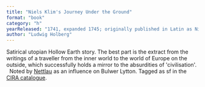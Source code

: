 ```yaml
---
title: "Niels Klim's Journey Under the Ground"
format: "book"
category: "h"
yearReleased: "1741, expanded 1745; originally published in Latin as Nicolai Klimii iter subterraneum Novam Telluris . . . ; English translation 1828"
author: "Ludwig Holberg"
---
```

Satirical utopian Hollow Earth story. The best part is the  extract from the writings of a traveller from the inner world to the world of  Europe on the outside, which successfully holds a mirror to the absurdities of  'civilisation'.
 
Noted by <a href="biblio.htm#Nettlau: Esbozo">Nettlau</a>  as an influence on Bulwer Lytton. Tagged as sf in the <a href="http://www.cira.ch/catalogue/index.php?lvl=categ_see&amp;id=346&amp;page=2&amp;nbr_lignes=81&amp;main=&amp;l_typdoc=g,i,a,l"> CIRA catalogue</a>.
 